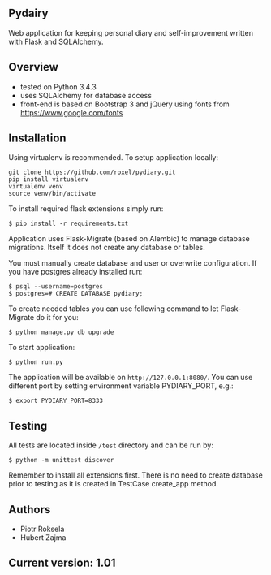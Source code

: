 Pydairy
-------
Web application for keeping personal diary and self-improvement written with Flask and SQLAlchemy.



Overview
-------

* tested on Python 3.4.3
* uses SQLAlchemy for database access
* front-end is based on Bootstrap 3 and jQuery using fonts from https://www.google.com/fonts

Installation
-------

Using virtualenv is recommended. To setup application locally:

```shell
git clone https://github.com/roxel/pydiary.git
pip install virtualenv
virtualenv venv
source venv/bin/activate
```    

To install required flask extensions simply run:

    $ pip install -r requirements.txt
    
Application uses Flask-Migrate (based on Alembic) to manage database migrations. 
Itself it does not create any database or tables. 

You must manually create database and user or overwrite configuration.
If you have postgres already installed run:

    $ psql --username=postgres
    $ postgres=# CREATE DATABASE pydiary;

To create needed tables you can use following command to let Flask-Migrate do it for you:

    $ python manage.py db upgrade
    
To start application:

    $ python run.py
    
The application will be available on `http://127.0.0.1:8080/`.
You can use different port by setting environment variable PYDIARY_PORT, e.g.:

    $ export PYDIARY_PORT=8333

Testing
-------

All tests are located inside `/test` directory and can be run by:

    $ python -m unittest discover
    
Remember to install all extensions first. There is no need to create database prior to testing as it is created in TestCase create_app method. 

Authors
-------

* Piotr Roksela
* Hubert Zajma

Current version: 1.01
-------

